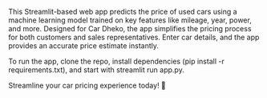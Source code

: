 This Streamlit-based web app predicts the price of used cars using a machine learning model trained on key features like mileage, year, power, and more. Designed for Car Dheko, the app simplifies the pricing process for both customers and sales representatives. Enter car details, and the app provides an accurate price estimate instantly.

To run the app, clone the repo, install dependencies (pip install -r requirements.txt), and start with streamlit run app.py.

Streamline your car pricing experience today! 🚀

